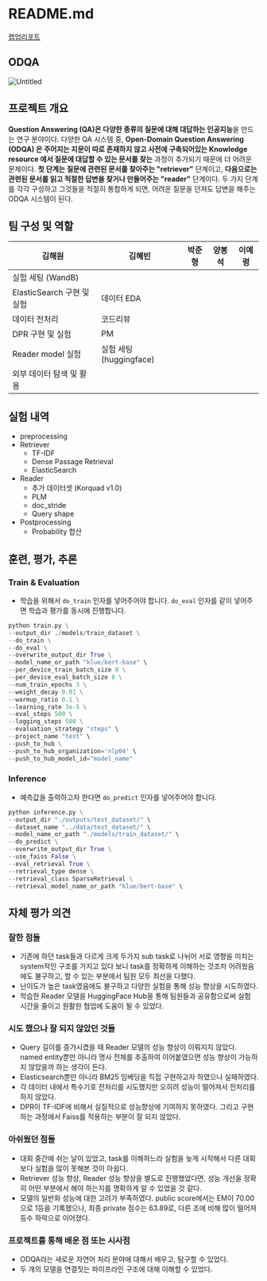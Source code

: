 # README.md

[랩업리포트](https://www.notion.so/NLP04-ODQA-Wrap-up-Report-Public-06cff06e99c0431393ada242757420eb)

## ODQA

![Untitled](https://s3-us-west-2.amazonaws.com/secure.notion-static.com/fa1fb359-de95-4dac-b5a2-41c955beb82a/Untitled.png)

## 프로젝트 개요

**Question Answering (QA)은 다양한 종류의 질문에 대해 대답하는 인공지능**을 만드는 연구 분야이다. 다양한 QA 시스템 중, **Open-Domain Question Answering (ODQA) 은 주어지는 지문이 따로 존재하지 않고 사전에 구축되어있는 Knowledge resource 에서 질문에 대답할 수 있는 문서를 찾는** 과정이 추가되기 때문에 더 어려운 문제이다. **첫 단계는 질문에 관련된 문서를 찾아주는 "retriever"** 단계이고, **다음으로는 관련된 문서를 읽고 적절한 답변을 찾거나 만들어주는 "reader"** 단계이다. 두 가지 단계를 각각 구성하고 그것들을 적절히 통합하게 되면, 어려운 질문을 던져도 답변을 해주는 ODQA 시스템이 된다.

## 팀 구성 및 역할

| 김해원 | 김혜빈 | 박준형 | 양봉석 | 이예령 |
| --- | --- | --- | --- | --- |
| 실험 세팅 (WandB)
ElasticSearch 구현 및 실험 | 데이터 EDA
데이터 전처리 | 코드리뷰
DPR 구현 및 실험 | PM
Reader model 실험 | 실험 세팅 (huggingface)
외부 데이터 탐색 및 활용 |

## 실험 내역

- preprocessing
- Retriever
    - TF-IDF
    - Dense Passage Retrieval
    - ElasticSearch
- Reader
    - 추가 데이터셋 (Korquad v1.0)
    - PLM
    - doc_stride
    - Query shape
- Postprocessing
    - Probability 합산

## 훈련, 평가, 추론

### Train & Evaluation

- 학습을 위해서 `do_train` 인자를 넣어주어야 합니다. `do_eval` 인자를 같이 넣어주면 학습과 평가를 동시에 진행합니다.

```python
python train.py \
--output_dir ./models/train_dataset \
--do_train \
--do_eval \
--overwrite_output_dir True \
--model_name_or_path "klue/bert-base" \
--per_device_train_batch_size 8 \
--per_device_eval_batch_size 8 \
--num_train_epochs 3 \
--weight_decay 0.01 \
--warmup_ratio 0.1 \
--learning_rate 3e-5 \
--eval_steps 500 \
--logging_steps 500 \
--evaluation_strategy "steps" \
--project_name "test" \
--push_to_hub \
--push_to_hub_organization='nlp04' \
--push_to_hub_model_id="model_name"
```

### Inference

- 예측값을 출력하고자 한다면 `do_predict` 인자를 넣어주어야 합니다.

```python
python inference.py \
--output_dir "./outputs/test_dataset/" \
--dataset_name "../data/test_dataset/" \
--model_name_or_path "./models/train_dataset/" \
--do_predict \
--overwrite_output_dir True \
--use_faiss False \
--eval_retrieval True \
--retrieval_type dense \
--retrieval_class SparseRetrieval \
--retrieval_model_name_or_path "klue/bert-base" \
```

## 자체 평가 의견

### 잘한 점들

- 기존에 하던 task들과 다르게 크게 두가지 sub task로 나뉘어 서로 영향을 미치는 system적인 구조를 가지고 있다 보니 task를 정확하게 이해하는 것조차 어려웠음에도 불구하고, 할 수 있는 부분에서 팀원 모두 최선을 다했다.
- 난이도가 높은 task였음에도 불구하고 다양한 실험을 통해 성능 향상을 시도하였다.
- 학습한 Reader 모델을 HuggingFace Hub을 통해 팀원들과 공유함으로써 실험 시간을 줄이고 원활한 협업에 도움이 될 수 있었다.

### 시도 했으나 잘 되지 않았던 것들

- Query 길이를 증가시켰을 때 Reader 모델의 성능 향상이 이뤄지지 않았다. named entity뿐만 아니라 명사 전체를 추출하여 이어붙였으면 성능 향상이 가능하지 않았을까 하는 생각이 든다.
- Elasticsearch뿐만 아니라 BM25 임베딩을 직접 구현하고자 하였으나 실패하였다.
- 각 데이터 내에서 특수기호 전처리를 시도했지만 오히려 성능이 떨어져서 전처리를 하지 않았다.
- DPR이 TF-IDF에 비해서 실질적으로 성능향상에 기여하지 못하였다. 그리고 구현하는 과정에서 Faiss를 적용하는 부분이 잘 되지 않았다.

### 아쉬웠던 점들

- 대회 중간에 쉬는 날이 있었고, task를 이해하느라 실험을 늦게 시작해서 다른 대회보다 실험을 많이 못해본 것이 아쉽다.
- Retriever 성능 향상, Reader 성능 향상을 별도로 진행했었다면, 성능 개선을 정확히 어떤 부분에서 해야 하는지를 명확하게 알 수 있었을 것 같다.
- 모델의 일반화 성능에 대한 고려가 부족하였다. public score에서는 EM이 70.00으로 1등을 기록했으나, 최종 private 점수는 63.89로, 다른 조에 비해 많이 떨어져 등수 하락으로 이어졌다.

### 프로젝트를 통해 배운 점 또는 시사점

- ODQA라는 새로운 자연어 처리 분야에 대해서 배우고, 탐구할 수 있었다.
- 두 개의 모델을 연결짓는 파이프라인 구조에 대해 이해할 수 있었다.
